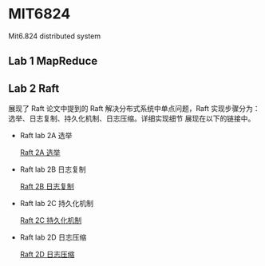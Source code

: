 # MIT6824
Mit6.824  distributed system

## Lab 1 MapReduce


## Lab 2 Raft
展现了 Raft 论文中提到的 Raft 解决分布式系统中单点问题，Raft 实现步骤分为：选举、日志复制、持久化机制、日志压缩。详细实现细节
展现在以下的链接中。
- Raft lab 2A 选举

    [Raft 2A 选举](https://zhuanlan.zhihu.com/p/714233452 "（可选）添加一个标题")
- Raft lab 2B 日志复制

    [Raft 2B 日志复制](https://zhuanlan.zhihu.com/p/717806584 "（可选）添加一个标题")
- Raft lab 2C 持久化机制

    [Raft 2C 持久化机制](https://zhuanlan.zhihu.com/p/714233452 "（可选）添加一个标题")
- Raft lab 2D 日志压缩

    [Raft 2D 日志压缩](https://zhuanlan.zhihu.com/p/714233452 "（可选）添加一个标题")

